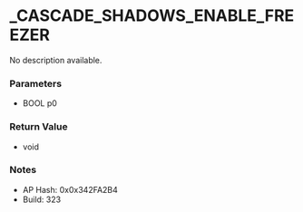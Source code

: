 # _CASCADE_SHADOWS_ENABLE_FREEZER

No description available.

### Parameters
* BOOL p0

### Return Value
* void

### Notes
* AP Hash: 0x0x342FA2B4
* Build: 323

